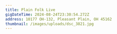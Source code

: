 ```yaml
---
title: Plain Folk Live
gigDateTime: 2024-08-24T23:30:54.272Z
address: 10177 OH-132, Pleasant Plain, OH 45162
thumbnail: /images/uploads/dsc_3821.jpg
---
```

